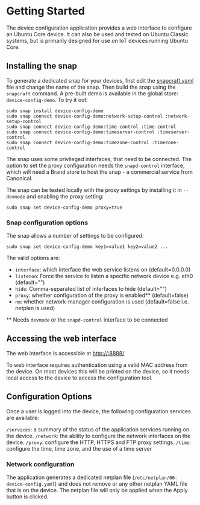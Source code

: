 # Getting Started
The device configuration application provides a web interface to configure an
Ubuntu Core device. It can also be used and tested on Ubuntu Classic systems,
but is primarily designed for use on IoT devices running Ubuntu Core.

## Installing the snap
To generate a dedicated snap for your devices, first edit the [snapcraft.yaml](../snap/snapcraft.yaml)
file and change the name of the snap. Then build the snap using the `snapcraft`
command. A pre-built demo is available in the global store: `device-config-demo`.
To try it out:

```
sudo snap install device-config-demo
sudo snap connect device-config-demo:network-setup-control :network-setup-control
sudo snap connect device-config-demo:time-control :time-control
sudo snap connect device-config-demo:timeserver-control :timeserver-control
sudo snap connect device-config-demo:timezone-control :timezone-control
```
The snap uses some privileged interfaces, that need to be connected. The option
to set the proxy configuration needs the `snapd-control` interface, which will
need a Brand store to host the snap - a commercial service from Canonical.

The snap can be tested locally with the proxy settings by installing it in
`--devmode` and enabling the proxy setting:
```
sudo snap set device-config-demo proxy=true
```

### Snap configuration options
The snap allows a number of settings to be configured:
```
sudo snap set device-config-demo key1=value1 key2=value2 ...
```
The valid options are:
- `interface`: which interface the web service listens on (default=0.0.0.0)
- `listenon`: Force the service to listen a specific network device e.g. eth0 (default="")
- `hide`: Comma-separated list of interfaces to hide (default="")
- `proxy`: whether configuration of the proxy is enabled** (default=false)
- `nm`: whether network-manager configuration is used (default=false i.e. netplan is used)

** Needs `devmode` or the `snapd-control` interface to be connected

## Accessing the web interface
The web interface is accessible at [http://<ip-address>:8888/](http://<ip-address>:8888/)

To web interface requires authentication using a valid MAC address from the
device. On most devices this will be printed on the device, so it needs local
access to the device to access the configuration tool.

## Configuration Options
Once a user is logged into the device, the following configuration services
are available:

`/services`: a summary of the status of the application services running on the device.
`/network`: the ability to configure the network interfaces on the device.
`/proxy`: configure the HTTP, HTTPS and FTP proxy settings.
`/time`: configure the time, time zone, and the use of a time server

### Network configuration
The application generates a dedicated netplan file (`/etc/netplan/00-device-config.yaml`)
and does not remove or any other netplan YAML file that is on the device. The
netplan file will only be applied when the Apply button is clicked.
